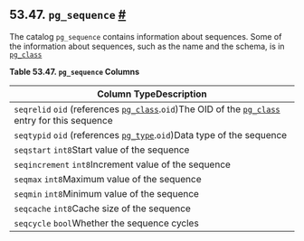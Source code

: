 ## 53.47. `pg_sequence` [#](#CATALOG-PG-SEQUENCE)

The catalog `pg_sequence` contains information about sequences. Some of the information about sequences, such as the name and the schema, is in [`pg_class`](catalog-pg-class.html "53.11. pg_class")

**Table 53.47. `pg_sequence` Columns**

| Column TypeDescription                                                                                                                                                                |
| ------------------------------------------------------------------------------------------------------------------------------------------------------------------------------------- |
| `seqrelid` `oid` (references [`pg_class`](catalog-pg-class.html "53.11. pg_class").`oid`)The OID of the [`pg_class`](catalog-pg-class.html "53.11. pg_class") entry for this sequence |
| `seqtypid` `oid` (references [`pg_type`](catalog-pg-type.html "53.64. pg_type").`oid`)Data type of the sequence                                                                       |
| `seqstart` `int8`Start value of the sequence                                                                                                                                          |
| `seqincrement` `int8`Increment value of the sequence                                                                                                                                  |
| `seqmax` `int8`Maximum value of the sequence                                                                                                                                          |
| `seqmin` `int8`Minimum value of the sequence                                                                                                                                          |
| `seqcache` `int8`Cache size of the sequence                                                                                                                                           |
| `seqcycle` `bool`Whether the sequence cycles                                                                                                                                          |